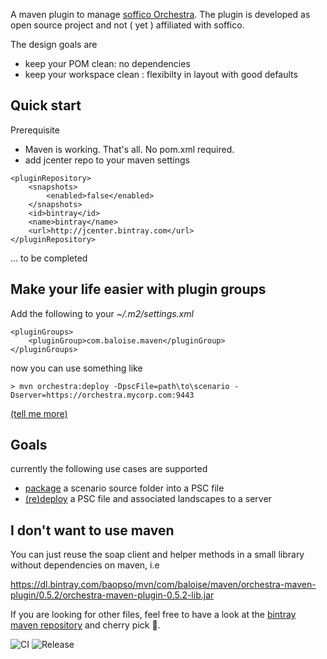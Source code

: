 A maven plugin to manage [soffico Orchestra](https://orchestra.soffico.de/).
The plugin is developed as open source project and not ( yet ) affiliated with soffico.

The design goals are

- keep your POM clean: no dependencies
- keep your workspace clean : flexibilty in layout with good defaults
 
## Quick start

Prerequisite

- Maven is working. That's all. No pom.xml required.
- add jcenter repo to your maven settings

```
<pluginRepository>
    <snapshots>
        <enabled>false</enabled>
    </snapshots>
    <id>bintray</id>
    <name>bintray</name>
    <url>http://jcenter.bintray.com</url>
</pluginRepository>
```

... to be completed

## Make your life easier with plugin groups

Add the following to your *~/.m2/settings.xml*

```
<pluginGroups>
    <pluginGroup>com.baloise.maven</pluginGroup>
</pluginGroups>
```

now you can use something like

`> mvn orchestra:deploy -DpscFile=path\to\scenario -Dserver=https://orchestra.mycorp.com:9443`

[(tell me more)](http://maven.apache.org/guides/introduction/introduction-to-plugin-prefix-mapping.html#Configuring_Maven_to_Search_for_Plugins)

## Goals

currently the following use cases are supported

- [package](scenario-package-mojo.html) a scenario source folder into a PSC file
- [(re)deploy](scenario-deploy-mojo.html) a PSC file and associated landscapes to a server


## I don't want to use maven

You can just reuse the soap client and helper methods in a small library without dependencies on maven, i.e

https://dl.bintray.com/baopso/mvn/com/baloise/maven/orchestra-maven-plugin/0.5.2/orchestra-maven-plugin-0.5.2-lib.jar

If you are looking for other files, feel free to have a look at the [bintray maven repository](https://bintray.com/baopso/mvn/orchestra-maven-plugin/) and cherry pick 🍒.

![CI](https://github.com/baloise/orchestra-maven-plugin/workflows/CI/badge.svg)
![Release](https://github.com/baloise/orchestra-maven-plugin/workflows/Release/badge.svg)
